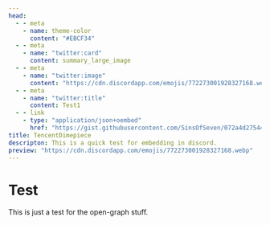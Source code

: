 ```yaml
---
head:
  - - meta
    - name: theme-color
      content: "#EBCF34"
  - - meta
    - name: "twitter:card"
      content: summary_large_image
  - - meta
    - name: "twitter:image"
      content: "https://cdn.discordapp.com/emojis/772273001928327168.webp"
  - - meta
    - name: "twitter:title"
      content: Test1
  - - link
    - type: "application/json+oembed"
      href: "https://gist.githubusercontent.com/SinsOfSeven/072a4d2754452a06cc501f3305b14acd/raw/f5b11aa773b2fb1305ad078ab70c337ffb254584/oEmbed_template.json"
title: TencentDimepiece
descripton: This is a quick test for embedding in discord.
preview: "https://cdn.discordapp.com/emojis/772273001928327168.webp"    
---
```


# Test
This is just a test for the open-graph stuff.